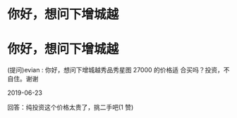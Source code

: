 # 你好，想问下增城越

# 你好，想问下增城越

(提问)evian : 你好，想问下增城越秀品秀星图 27000 的价格适 合买吗？投资，不自住。谢谢

2019-06-23

回答：纯投资这个价格太贵了，挑二手吧(1 赞)